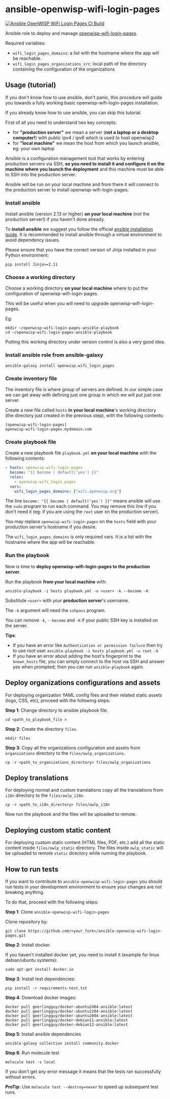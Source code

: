 # ansible-openwisp-wifi-login-pages

[![Ansible OpenWISP WiFi Login Pages CI Build](https://github.com/openwisp/ansible-openwisp-wifi-login-pages/actions/workflows/ci.yml/badge.svg)](https://github.com/openwisp/ansible-openwisp-wifi-login-pages/actions/workflows/ci.yml)

Ansible role to deploy and manage [openwisp-wifi-login-pages](https://github.com/openwisp/openwisp-wifi-login-pages).

Required variables:

- `wifi_login_pages_domains`: a list with the hostname where the app will be reachable.
- `wifi_login_pages_organizations_src`: local path of the directory containing the configuration of the organizations

## Usage (tutorial)

If you don't know how to use ansible, don't panic, this procedure will
guide you towards a fully working basic openwisp-wifi-login-pages installation.

If you already know how to use ansible, you can skip this tutorial.

First of all you need to understand two key concepts:

- for **"production server"** we mean a server (**not a laptop or a desktop computer!**) with public
  ipv4 / ipv6 which is used to host openwisp2
- for **"local machine"** we mean the host from which you launch ansible, eg: your own laptop

Ansible is a configuration management tool that works by entering production servers via SSH,
**so you need to install it and configure it on the machine where you launch the deployment** and
this machine must be able to SSH into the production server.

Ansible will be run on your local machine and from there it will connect to the production server
to install openwisp-wifi-login-pages.

### Install ansible

Install ansible (version 2.13 or higher) **on your local machine** (not the production server!) if
you haven't done already.

To **install ansible** we suggest you follow the official [ansible installation guide](https://docs.ansible.com/ansible/latest/installation_guide/intro_installation.html#installing-ansible-in-a-virtual-environment-with-pip). It is recommended to install ansible through a virtual environment to avoid dependency issues.

Please ensure that you have the correct version of Jinja installed in your Python environment:

```
pip install Jinja>=2.11
```

### Choose a working directory

Choose a working directory **on your local machine** where to put the configuration of
openwisp-wifi-login-pages.

This will be useful when you will need to upgrade openwisp-wifi-login-pages.

Eg:

```
mkdir ~/openwisp-wifi-login-pages-ansible-playbook
cd ~/openwisp-wifi-login-pages-ansible-playbook
```

Putting this working directory under version control is also a very good idea.

### Install ansible role from ansible-galaxy

```
ansible-galaxy install openwisp.wifi_login_pages
```

### Create inventory file

The inventory file is where group of servers are defined. In our simple case we can
get away with defining just one group in which we will put just one server.

Create a new file called `hosts` **in your local machine**'s working directory
(the directory just created in the previous step), with the following contents:

```
[openwisp-wifi-login-pages]
openwisp-wifi-login-pages.mydomain.com
```

### Create playbook file

Create a new playbook file `playbook.yml` **on your local machine** with the following contents:

```yaml
- hosts: openwisp-wifi-login-pages
  become: "{{ become | default('yes') }}"
  roles:
    - openwisp.wifi_login_pages
  vars:
    wifi_login_pages_domains: ["wifi.openwisp.org"]
```

The line `become: "{{ become | default('yes') }}"` means ansible will use the `sudo`
program to run each command. You may remove this line if you don't need it (eg: if you are
using the `root` user on the production server).

You may replace `openwisp-wifi-login-pages` on the `hosts` field with your production server's
hostname if you desire.

The `wifi_login_pages_domains` is only required vars. It is a list with the hostname where the
app will be reachable.

### Run the playbook

Now is time to **deploy openwisp-wifi-login-pages to the production server**.

Run the playbook **from your local machine** with:

```
ansible-playbook -i hosts playbook.yml -u <user> -k --become -K
```

Substitute `<user>` with your **production server**'s username.

The `-k` argument will need the `sshpass` program.

You can remove `-k`, `--become` and `-K` if your public SSH key is installed on the server.

**Tips**:

- If you have an error like `Authentication or permission failure` then try to use _root_ user
  `ansible-playbook -i hosts playbook.yml -u root -k`
- If you have an error about adding the host's fingerprint to the `known_hosts` file, you can simply
  connect to the host via SSH and answer yes when prompted; then you can run `ansible-playbook` again.

## Deploy organizations configurations and assets

For deploying organization YAML config files and their related static assets (logo, CSS, etc), proceed
with the following steps:

**Step 1**: Change directory to ansible playbook file.

```
cd <path_to_playbook_file >
```

**Step 2**: Create the directory `files`.

```
mkdir files
```

**Step 3**: Copy all the organizations configuration and assets from `organizations` directory
to the `files/owlp_organizations`.

```
cp -r <path_to_organizations_directory> files/owlp_organizations
```

## Deploy translations

For deploying normal and custom translations copy all the translations from `i18n` directory to
the `files/owlp_i18n`.

```
cp -r <path_to_i18n_directory> files/owlp_i18n
```

Now run the playbook and the files will be uploaded to remote.

## Deploying custom static content

For deploying custom static content (HTML files, PDF, etc.) add all the static content inside
`files/owlp_static` directory.
The files inside `owlp_static` will be uploaded to remote `static` directory while running
the playbook.

## How to run tests

If you want to contribute to `ansible-openwisp-wifi-login-pages` you should run tests
in your development environment to ensure your changes are not breaking anything.

To do that, proceed with the following steps:

**Step 1**: Clone `ansible-openwisp-wifi-login-pages`

Clone repository by:

```
git clone https://github.com/<your_fork>/ansible-openwisp-wifi-login-pages.git
```

**Step 2**: Install docker.

If you haven't installed docker yet, you need to install it
(example for linux debian/ubuntu systems):

```
sudo apt-get install docker.io
```

**Step 3**: Install test dependencies:

```
pip install -r requirements-test.txt
```

**Step 4**: Download docker images:

```
docker pull geerlingguy/docker-ubuntu2404-ansible:latest
docker pull geerlingguy/docker-ubuntu2204-ansible:latest
docker pull geerlingguy/docker-ubuntu2004-ansible:latest
docker pull geerlingguy/docker-debian11-ansible:latest
docker pull geerlingguy/docker-debian12-ansible:latest
```

**Step 5**: Install ansible dependencies

```
ansible-galaxy collection install community.docker
```

**Step 6**: Run molecule test

```
molecule test -s local
```

If you don't get any error message it means that the tests ran successfully without errors.

**ProTip:** Use `molecule test --destroy=never` to speed up subsequent test runs.
